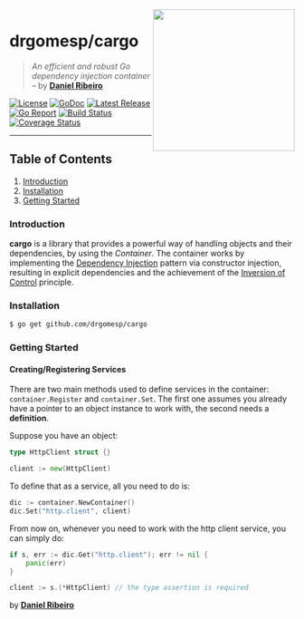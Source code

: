<img  width="250" align="right" src="http://2.bp.blogspot.com/-4Yy4UKNvlic/UDacAxBt--I/AAAAAAAAEwU/F-IQc8NGejo/s1600/semi.png" />

# drgomesp/cargo

> *An efficient and robust Go dependency injection container* – by **[Daniel Ribeiro](https://github.com/drgomesp)**

[![License][license_badge]][license] 
[![GoDoc][docs_badge]][docs] 
[![Latest Release][release_badge]][release]
[![Go Report][report_badge]][report] 
[![Build Status][build_badge]][build] 
[![Coverage Status][coverage_badge]][coverage]

___

## Table of Contents

1. [Introduction](#introduction)
2. [Installation](#installation)
3. [Getting Started](#getting-started)

### Introduction

**cargo** is a library that provides a powerful way of handling objects and 
 their dependencies, by using the *Container*. The container works
 by implementing the [Dependency Injection](https://en.wikipedia.org/wiki/Dependency_injection) 
 pattern via constructor injection, resulting in explicit dependencies and the achievement 
 of the [Inversion of Control](https://en.wikipedia.org/wiki/Inversion_of_control) principle.

### Installation

```bash
$ go get github.com/drgomesp/cargo
```

### Getting Started

#### Creating/Registering Services

There are two main methods used to define services in the container: `container.Register` 
and `container.Set`. The first one assumes you already have a pointer to an object instance 
to work with, the second needs a **definition**.

Suppose you have an object:

```go
type HttpClient struct {}

client := new(HttpClient)
``` 

To define that as a service, all you need to do is:

```go
dic := container.NewContainer()
dic.Set("http.client", client)
```

From now on, whenever you need to work with the http client service, you can simply do:

```go
if s, err := dic.Get("http.client"); err != nil {
    panic(err)
}

client := s.(*HttpClient) // the type assertion is required
```

by **[Daniel Ribeiro](https://twitter.com/drgomesp)**

[license]: https://opensource.org/licenses/MIT
[license_badge]: https://img.shields.io/badge/liecense-MIT-blue.svg 
[docs]: https://godoc.org/github.com/drgomesp/cargo
[docs_badge]: https://godoc.org/github.com/drgomesp/cargo?status.svg
[release]: https://github.com/drgomesp/cargo/releases
[release_badge]: https://img.shields.io/github/release/drgomesp/cargo.svg
[report]: https://goreportcard.com/report/github.com/drgomesp/cargo
[report_badge]: https://goreportcard.com/badge/github.com/drgomesp/cargo
[build]: https://travis-ci.org/drgomesp/cargo
[build_badge]: https://travis-ci.org/drgomesp/cargo.svg?branch=develop
[coverage]: https://coveralls.io/github/drgomesp/cargo?branch=develop
[coverage_badge]: https://coveralls.io/repos/github/drgomesp/cargo/badge.svg?branch=develop